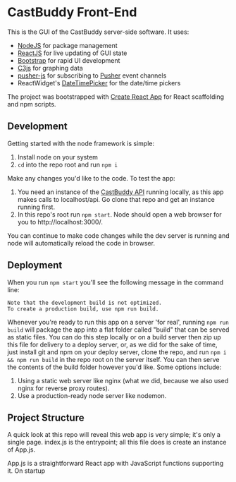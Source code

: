 # CastBuddy Front-End

This is the GUI of the CastBuddy server-side software. It uses:

* [NodeJS](https://nodejs.org/en/) for package management
* [ReactJS](https://reactjs.org/) for live updating of GUI state
* [Bootstrap](https://getbootstrap.com/) for rapid UI development
* [C3js](http://c3js.org/) for graphing data
* [pusher-js](https://github.com/pusher/pusher-js) for subscribing to [Pusher](https://pusher.com/) event channels
* ReactWidget's [DateTimePicker](https://jquense.github.io/react-widgets/api/DateTimePicker/) for the date/time pickers

The project was bootstrapped with [Create React App](https://github.com/facebookincubator/create-react-app) for React scaffolding and npm scripts.

## Development

Getting started with the node framework is simple:

1. Install node on your system
1. `cd` into the repo root and run `npm i`

Make any changes you'd like to the code. To test the app:

1. You need an instance of the [CastBuddy API](https://github.com/neuenablingengineering/castbuddy-api) running locally, as this app makes calls to localhost/api. Go clone that repo and get an instance running first.
1. In this repo's root run `npm start`. Node should open a web browser for you to http://localhost:3000/.

You can continue to make code changes while the dev server is running and node will automatically reload the code in browser.

## Deployment

When you run `npm start` you'll see the following message in the command line:

```
Note that the development build is not optimized.
To create a production build, use npm run build.
```

Whenever you're ready to run this app on a server 'for real', running `npm run build` will package the app into a flat folder called "build" that can be served as static files. You can do this step locally or on a build server then zip up this file for delivery to a deploy server, or, as we did for the sake of time, just install git and npm on your deploy server, clone the repo, and run `npm i && npm run build` in the repo root on the server itself. You can then serve the contents of the build folder however you'd like. Some options include:

1. Using a static web server like nginx (what we did, because we also used nginx for reverse proxy routes).
1. Use a production-ready node server like nodemon.

## Project Structure

A quick look at this repo will reveal this web app is very simple; it's only a single page. index.js is the entrypoint; all this file does is create an instance of App.js.

App.js is a straightforward React app with JavaScript functions supporting it. On startup